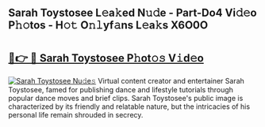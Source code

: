 ## Sarah Toystosee L𝚎a𝚔ed N𝚞𝚍e - Part-Do4 Vi𝚍𝚎o P𝚑𝚘tos - H𝚘𝚝 O𝚗𝚕yf𝚊ns L𝚎a𝚔s X6O0O

# <h2><a href="http://kfctec1.oniu.top/?m=Sarah+Toystosee">🔗👉 🔴 Sarah Toystosee P𝚑ot𝚘𝚜 V𝚒d𝚎o</a></h2>

[![Sarah Toystosee Nu𝚍e𝚜](https://i.imgur.com/0qMVB7G.gif)](http://kfctec1.oniu.top/?m=Sarah+Toystosee)
Virtual content creator and entertainer Sarah Toystosee, famed for publishing dance and lifestyle tutorials through popular dance moves and brief clips. Sarah Toystosee's public image is characterized by its friendly and relatable nature, but the intricacies of his personal life remain shrouded in secrecy.  
